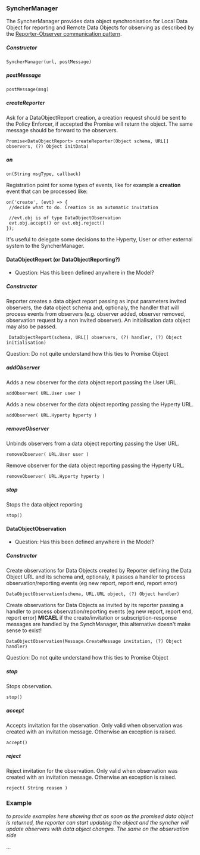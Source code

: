 ### SyncherManager

The SyncherManager provides data object synchronisation for Local Data Object for reporting and Remote Data Objects for observing as described  by the [Reporter-Observer communication pattern](https://github.com/reTHINK-project/core-framework/blob/master/docs/specs/runtime/dynamic-view/basics/create-sync-data-object.md). 

##### Constructor
```
SyncherManager(url, postMessage)
```
##### postMessage
```
postMessage(msg)
```

##### createReporter
Ask for a DataObjectReport creation, a creation request should be sent to the Policy Enforcer, if accepted the Promise will return the object. The same message should be forward to the observers.
```
Promise<DataObjectReport> createReporter(Object schema, URL[] observers, (?) Object initData)
```

##### on
```
on(String msgType, callback)
```
Registration point for some types of events, like for example a **creation** event that can be processed like:
```
on('create', (evt) => {
 //decide what to do. Creation is an automatic invitation
 
 //evt.obj is of type DataObjectObservation
 evt.obj.accept() or evt.obj.reject()
});
```
It's useful to delegate some decisions to the Hyperty, User or other external system to the SyncherManager.

#### DataObjectReport (or DataObjectReporting?)
- Question: Has this been defined anywhere in the Model? 

##### Constructor
Reporter creates a data object report passing as input parameters invited observers, the data object schema and, optionaly, the handler that will process events from observers (e.g. observer added, observer removed, observation request by a non invited observer). An initialisation data object may also be passed.

```
 DataObjectReport(schema, URL[] observers, (?) handler, (?) Object initialisation)
```
Question: Do not quite understand how this ties to Promise Object

##### addObserver

Adds a new observer for the data object report passing the User URL.

```
addObserver( URL.User user )
```

Adds a new observer for the data object reporting passing the Hyperty URL.

```
addObserver( URL.Hyperty hyperty )
```

##### removeObserver

Unbinds observers from a data object reporting passing the User URL. 

```
removeObserver( URL.User user )
```

Remove observer for the data object reporting passing the Hyperty URL.

```
removeObserver( URL.Hyperty hyperty )
```

##### stop

Stops the data object reporting

```
stop()
```

#### DataObjectObservation
- Question: Has this been defined anywhere in the Model?  


##### Constructor

Create observations for Data Objects created by Reporter defining the Data Object URL and its schema and, optionaly, it passes a handler to process observation/reporting events (eg new report, report end, report error)

```
DataObjectObservation(schema, URL.URL object, (?) Object handler)
```

Create observations for Data Objects as invited by its reporter passing a handler to process observation/reporting events (eg new report, report end, report error)
**MICAEL** if the create/invitation or subscription-response messages are handled by the SynchManager, this alternative doesn't make sense to exist!

```
DataObjectObservation(Message.CreateMessage invitation, (?) Object handler)
```

Question: Do not quite understand how this ties to Promise Object

##### stop

Stops observation.

```
stop()
```

##### accept

Accepts invitation for the observation. Only valid when observation was created with an invitation message. Otherwise an exception is raised.

```
accept()
```

##### reject

Reject invitation for the observation. Only valid when observation was created with an invitation message. Otherwise an exception is raised.

```
reject( String reason )
```

### Example

*to provide examples here showing that as soon as the promised data object is returned, the reporter can start updating the object and the syncher will update observers with data object changes. The same on the observation side*

...

